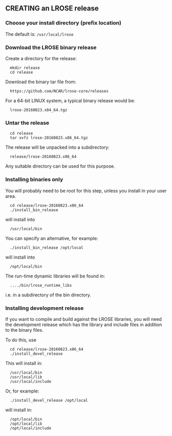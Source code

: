 ## CREATING an LROSE release

### Choose your install directory (prefix location)

The default is: `/usr/local/lrose`

### Download the LROSE binary release

Create a directory for the release:

```
  mkdir release
  cd release
```

Download the binary tar file from:

```
  https://github.com/NCAR/lrose-core/releases
```

For a 64-bit LINUX system, a typical binary release would be:

```
  lrose-20160823.x84_64.tgz
```

### Untar the release

```
  cd release
  tar xvfz lrose-20160823.x86_64.tgz
```

The release will be unpacked into a subdirectory:

```
  release/lrose-20160823.x86_64
```

Any suitable directory can be used for this purpose.

### Installing binaries only

You will probably need to be root for this step, unless you install
in your user area.

```
  cd release/lrose-20160823.x86_64
  ./install_bin_release 
```

will install into

```
  /usr/local/bin
```

You can specify an alternative, for example:

```
  ./install_bin_release /opt/local
```

will install into

```
  /opt/local/bin
```

The run-time dynamic libraries will be found in:

```
  ..../bin/lrose_runtime_libs
```

i.e. in a subdirectory of the bin directory.

### Installing development release

If you want to compile and build against the LROSE libraries, you will need the
development release which has the library and include files in addition to the
binary files.

To do this, use

```
  cd release/lrose-20160823.x86_64
  ./install_devel_release
```

This will install in:

```
  /usr/local/bin
  /usr/local/lib
  /usr/local/include
```

Or, for example:

```
  ./install_devel_release /opt/local
```

will install in:

```
  /opt/local/bin
  /opt/local/lib
  /opt/local/include
```


